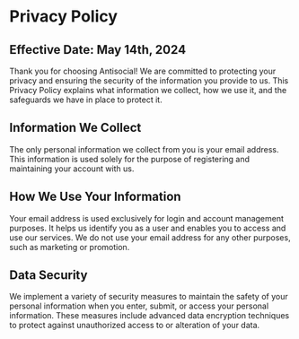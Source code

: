 # Privacy Policy
## Effective Date: May 14th, 2024
Thank you for choosing Antisocial! We are committed to protecting your privacy and ensuring the security of the information you provide to us. This Privacy Policy explains what information we collect, how we use it, and the safeguards we have in place to protect it.

## Information We Collect
The only personal information we collect from you is your email address. This information is used solely for the purpose of registering and maintaining your account with us.

## How We Use Your Information
Your email address is used exclusively for login and account management purposes. It helps us identify you as a user and enables you to access and use our services. We do not use your email address for any other purposes, such as marketing or promotion.

## Data Security
We implement a variety of security measures to maintain the safety of your personal information when you enter, submit, or access your personal information. These measures include advanced data encryption techniques to protect against unauthorized access to or alteration of your data.

